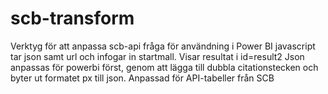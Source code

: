 # scb-transform
Verktyg för att anpassa scb-api fråga för användning i Power BI
javascript tar json samt url och infogar in startmall. 
Visar resultat i id=result2 
Json anpassas för powerbi först, genom att lägga till dubbla citationstecken och byter ut formatet px till json.
Anpassad för API-tabeller från SCB
